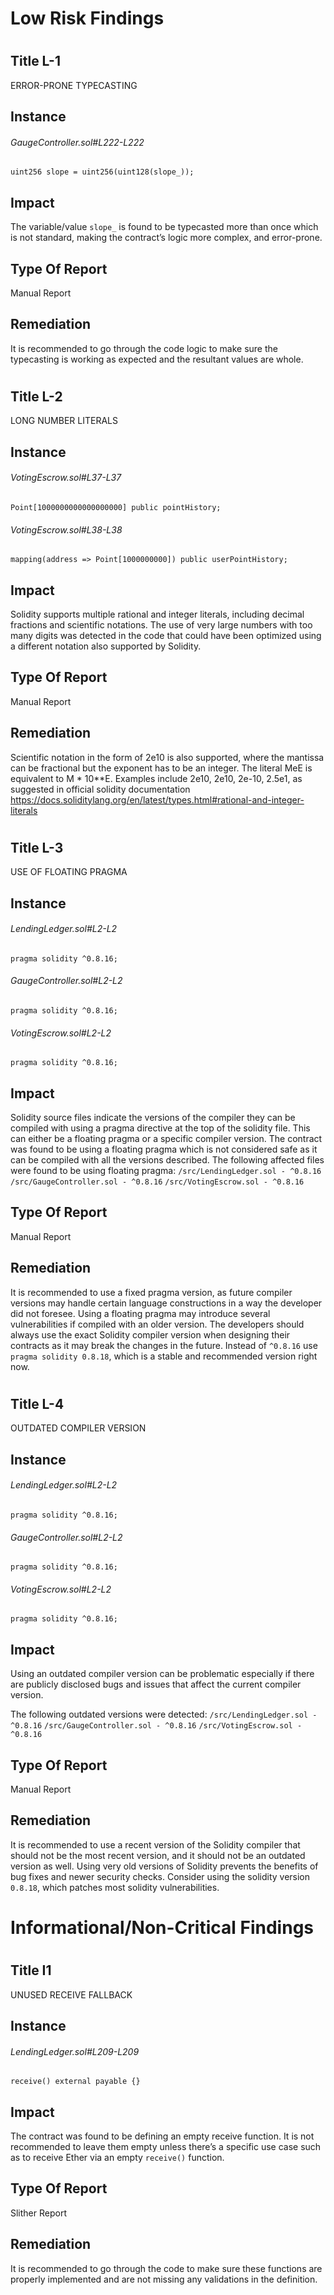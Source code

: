 # Low Risk Findings
#

## Title L-1
ERROR-PRONE TYPECASTING

## Instance 
###### GaugeController.sol#L222-L222
```uint256 slope = uint256(uint128(slope_));```

## Impact
The variable/value `slope_` is found to be typecasted more than once which is not standard, making the contract’s logic more complex, and error-prone.

## Type Of Report
Manual Report

## Remediation
It is recommended to go through the code logic to make sure the typecasting is working as expected and the resultant values are whole.
#
## Title L-2
LONG NUMBER LITERALS

## Instance 
###### VotingEscrow.sol#L37-L37
```
Point[1000000000000000000] public pointHistory;
```
###### VotingEscrow.sol#L38-L38
```
mapping(address => Point[1000000000]) public userPointHistory;
```

## Impact
Solidity supports multiple rational and integer literals, including decimal fractions and scientific notations. The use of very large numbers with too many digits was detected in the code that could have been optimized using a different notation also supported by Solidity.


## Type Of Report
Manual Report

## Remediation
Scientific notation in the form of 2e10 is also supported, where the mantissa can be fractional but the exponent has to be an integer. The literal MeE is equivalent to M * 10**E. Examples include 2e10, 2e10, 2e-10, 2.5e1, as suggested in official solidity documentation https://docs.soliditylang.org/en/latest/types.html#rational-and-integer-literals
#
## Title L-3
USE OF FLOATING PRAGMA

## Instance 
###### LendingLedger.sol#L2-L2
```pragma solidity ^0.8.16;```
###### GaugeController.sol#L2-L2
```pragma solidity ^0.8.16;```
###### VotingEscrow.sol#L2-L2
```pragma solidity ^0.8.16;```

## Impact
Solidity source files indicate the versions of the compiler they can be compiled with using a pragma directive at the top of the solidity file. This can either be a floating pragma or a specific compiler version.
The contract was found to be using a floating pragma which is not considered safe as it can be compiled with all the versions described.
The following affected files were found to be using floating pragma:
`/src/LendingLedger.sol - ^0.8.16`
`/src/GaugeController.sol - ^0.8.16`
`/src/VotingEscrow.sol - ^0.8.16`

## Type Of Report
Manual Report

## Remediation
It is recommended to use a fixed pragma version, as future compiler versions may handle certain language constructions in a way the developer did not foresee.
Using a floating pragma may introduce several vulnerabilities if compiled with an older version.
The developers should always use the exact Solidity compiler version when designing their contracts as it may break the changes in the future.
Instead of `^0.8.16` use `pragma solidity 0.8.18`, which is a stable and recommended version right now.
#

## Title L-4
OUTDATED COMPILER VERSION

## Instance 
###### LendingLedger.sol#L2-L2
```pragma solidity ^0.8.16;```
###### GaugeController.sol#L2-L2
```pragma solidity ^0.8.16;```
###### VotingEscrow.sol#L2-L2
```pragma solidity ^0.8.16;```

## Impact
Using an outdated compiler version can be problematic especially if there are publicly disclosed bugs and issues that affect the current compiler version.

The following outdated versions were detected:
`/src/LendingLedger.sol - ^0.8.16`
`/src/GaugeController.sol - ^0.8.16`
`/src/VotingEscrow.sol - ^0.8.16`

## Type Of Report
Manual Report

## Remediation
It is recommended to use a recent version of the Solidity compiler that should not be the most recent version, and it should not be an outdated version as well. Using very old versions of Solidity prevents the benefits of bug fixes and newer security checks. Consider using the solidity version `0.8.18`, which patches most solidity vulnerabilities.
#

# Informational/Non-Critical Findings
#

## Title I1
UNUSED RECEIVE FALLBACK

## Instance 
###### LendingLedger.sol#L209-L209
```receive() external payable {}```

## Impact
The contract was found to be defining an empty receive function.
It is not recommended to leave them empty unless there’s a specific use case such as to receive Ether via an empty `receive()` function.

## Type Of Report
Slither Report

## Remediation
It is recommended to go through the code to make sure these functions are properly implemented and are not missing any validations in the definition.
